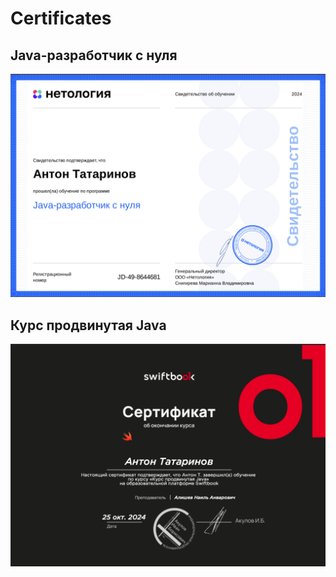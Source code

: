 # Certificates


## Java-разработчик с нуля

![Java-разработчик с нуля](https://github.com/TatarinovAn/Certificates/blob/main/netology.png)


## Курс продвинутая Java


![Курс продвинутая Java](https://github.com/TatarinovAn/Certificates/blob/main/%D0%9F%D1%80%D0%BE%D0%B4%D0%B2%D0%B8%D0%BD%D1%83%D1%82%D0%B0%D1%8F%20java.png)
